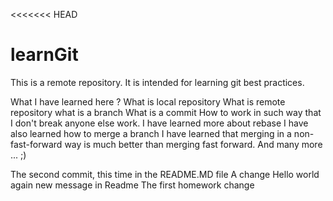 <<<<<<< HEAD
# learnGit
This is a remote repository. It is intended for learning git best practices.

What I have learned here ?
What is local repository
What is remote repository
what is a branch
What is a commit
How to work in such way that I don't break anyone else work.
I have learned more about rebase
I have also learned how to merge a branch
I have learned that merging in a non-fast-forward way is much better than merging fast forward.
And many more ... ;)

The second commit, this time in the README.MD file
A change
Hello world again
new message in Readme
The first homework change

